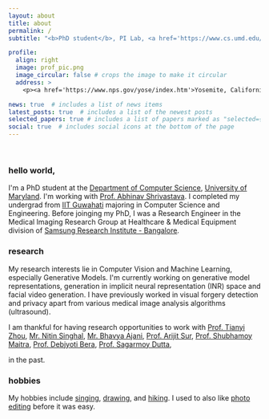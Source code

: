 ```yaml
---
layout: about
title: about
permalink: /
subtitle: "<b>PhD student</b>, PI Lab, <a href='https://www.cs.umd.edu/'>University of Maryland</a>.  <br><b>Previously</b>: <a href='amazonstudios.com'> Amazon Studios</a> | <a href='https://research.samsung.com/sri-b'> Samsung Reasearch</a> | <a href='https://iitg.ac.in/'>IIT Guwahati</a>. <br> Find me @ IRB3016, UMD."

profile:
  align: right
  image: prof_pic.png
  image_circular: false # crops the image to make it circular
  address: >
    <p><a href='https://www.nps.gov/yose/index.htm'>Yosemite, California</a>, Aug 2022.</p>

news: true  # includes a list of news items
latest_posts: true  # includes a list of the newest posts
selected_papers: true # includes a list of papers marked as "selected={true}"
social: true  # includes social icons at the bottom of the page
---
```

<br>

### hello world,

I'm a PhD student at the [Department of Computer Science](https://www.cs.umd.edu/), [University of Maryland](https://umd.edu/). I'm working with [Prof. Abhinav Shrivastava](https://www.cs.umd.edu/~abhinav/). I completed my undergrad from [IIT Guwahati](https://iitg.ac.in/) majoring in Computer Science and Engineering. Before joinging my PhD, I was a Research Engineer in the Medical Imaging Research Group at Healthcare & Medical Equipment division of [Samsung Research Institute - Bangalore](https://research.samsung.com/sri-b). 





### research 
My research interests lie in Computer Vision and Machine Learning, especially Generative Models. I'm currently working on generative model representations, generation in implicit neural representation (INR) space and facial video generation. I have previously worked in visual forgery detection and privacy apart from various medical image analysis algorithms (ultrasound).

I am thankful for having research opportunities to work with 
[Prof. Tianyi Zhou](https://tianyizhou.github.io/),
[Mr. Nitin Singhal](https://www.linkedin.com/in/nitin-singhal-399a9811/),
[Mr. Bhavya Ajani](https://www.linkedin.com/in/bhavyaajani/),
[Prof. Arijit Sur](https://www.iitg.ac.in/arijit/),
[Prof. Shubhamoy Maitra](https://www.isical.ac.in/~subho/),
[Prof. Debjyoti Bera](https://www.iiitd.edu.in/~dbera/),
[Prof. Sagarmoy Dutta](https://www.iitg.ac.in/iitg_faculty_details?name=Sagarmoy-Dutta&fac=eWhyVXRRSElId1dsYUNiaXNIZUlqZz09), 
<!-- [Mr. Ravi Teja Gadde](https://www.linkedin.com/in/ravionlinkedn/) -->
 in the past.

### hobbies
My hobbies include [singing](https://www.instagram.com/p/CX2098KDXjx/), [drawing](https://www.instagram.com/p/CPrclMTlopU/), and [hiking](https://www.instagram.com/p/CTAwXV_l_im/?utm_source=ig_web_copy_link&igshid=MzRlODBiNWFlZA==). I used to also like [photo editing](https://www.instagram.com/p/BOPpBE0D5Tr/) before it was easy. 

<!-- Find my CV here.
Write your biography here. Tell the world about yourself. Link to your favorite [subreddit](http://reddit.com). You can put a picture in, too. The code is already in, just name your picture `prof_pic.jpg` and put it in the `img/` folder.

Put your address / P.O. box / other info right below your picture. You can also disable any of these elements by editing `profile` property of the YAML header of your `_pages/about.md`. Edit `_bibliography/papers.bib` and Jekyll will render your [publications page](/al-folio/publications/) automatically.

Link to your social media connections, too. This theme is set up to use [Font Awesome icons](http://fortawesome.github.io/Font-Awesome/) and [Academicons](https://jpswalsh.github.io/academicons/), like the ones below. Add your Facebook, Twitter, LinkedIn, Google Scholar, or just disable all of them. -->
